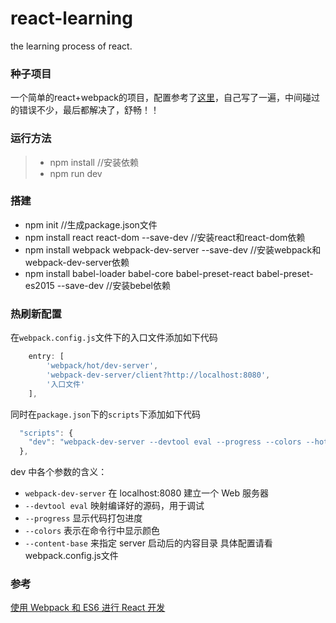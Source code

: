 # react-learning
the learning process of react.
### 种子项目
一个简单的react+webpack的项目，配置参考了[这里](https://github.com/huangtengfei/blog/issues/17)，自己写了一遍，中间碰过的错误不少，最后都解决了，舒畅！！
### 运行方法
> * npm install   //安装依赖
> * npm run dev

### 搭建
> 
 * npm init  //生成package.json文件
 * npm install react react-dom --save-dev //安装react和react-dom依赖
 * npm install webpack webpack-dev-server --save-dev //安装webpack和webpack-dev-server依赖
 * npm install babel-loader babel-core babel-preset-react babel-preset-es2015 --save-dev //安装bebel依赖
 
### 热刷新配置
在`webpack.config.js`文件下的入口文件添加如下代码
```javascript
    entry: [
        'webpack/hot/dev-server',
        'webpack-dev-server/client?http://localhost:8080',
        '入口文件'
    ],
```
同时在`package.json`下的`scripts`下添加如下代码
```javascript
  "scripts": {
    "dev": "webpack-dev-server --devtool eval --progress --colors --hot --content-base build"
  },
```
dev 中各个参数的含义：
* `webpack-dev-server` 在 localhost:8080 建立一个 Web 服务器
* `--devtool eval` 映射编译好的源码，用于调试
* `--progress` 显示代码打包进度
* `--colors` 表示在命令行中显示颜色
* `--content-base` 来指定 server 启动后的内容目录
具体配置请看webpack.config.js文件

### 参考
[使用 Webpack 和 ES6 进行 React 开发](https://github.com/huangtengfei/blog/issues/17)
